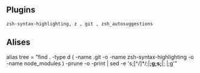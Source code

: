 ## Plugins
    zsh-syntax-highlighting, z , git , zsh_autosuggestions  
## Alises
alias tree = "find . -type d \( -name .git -o -name zsh-syntax-highlighting -o -name node_modules \) -prune -o -print | sed -e 's;[^/]*/;|____;g;s;____|; |;g'"

